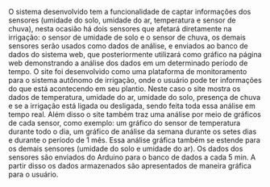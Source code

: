 O sistema desenvolvido tem a funcionalidade de captar informações dos sensores (umidade do solo, umidade do ar, temperatura e sensor de chuva), nesta ocasião há dois sensores que afetará diretamente na irrigação: o sensor de umidade de solo e o sensor de chuva, os demais sensores serão usados como dados de análise, e enviados ao banco de dados do sistema web, que posteriormente utilizará como gráfico na página web demonstrando a análise dos dados em um determinado período de tempo.
O site foi desenvolvido como uma plataforma de monitoramento para o sistema autônomo de irrigação, onde o usuário pode ter informações do que está acontecendo em seu plantio.
Neste caso o site mostra os dados de temperatura, umidade do ar, umidade do solo, presença de chuva e se a irrigação está ligada ou desligada, sendo feita toda essa análise em tempo real.
Além disso o site também traz uma análise por meio de gráficos de cada sensor, como exemplo: um gráfico do sensor de temperatura durante todo o dia, um gráfico de análise da semana durante os setes dias e durante o período de 1 mês. Essa análise gráfica também se estende para os demais sensores (umidade do solo e umidade do ar).
Os dados dos sensores são enviados do Arduino para o banco de dados a cada 5 min. A partir disso os dados armazenados são apresentados de maneira gráfica para o usuário.

